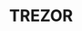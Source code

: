 ---
title: TREZOR
crosslinks:
- Bitcoin
- Electrum
- litecoin
- ledgerwallet
- xkcd
- Monero
- ethereum
- ByteBall
- tippr
- autotldr
- tails
- jaxx
- mingderwang
- BitcoinMarkets
- CryptoCurrency
- NEO
- CoinBase
- Iota
- tezos
---
